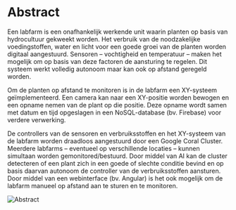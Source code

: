 # Abstract

Een labfarm is een onafhankelijk werkende unit waarin planten op basis van hydrocultuur gekweekt worden. Het verbruik van de noodzakelijke voedingstoffen, water en licht voor een goede groei van de planten worden digitaal aangestuurd. Sensoren – vochtigheid en temperatuur – maken het mogelijk om op basis van deze factoren de aansturing te regelen. Dit systeem werkt volledig autonoom maar kan ook op afstand geregeld worden.

Om de planten op afstand te monitoren is in de labfarm een XY-systeem geïmplementeerd. Een camera kan naar een XY-positie worden bewogen en een opname nemen van de plant op die positie. Deze opname wordt samen met datum en tijd opgeslagen in een NoSQL-database (bv. Firebase) voor verdere verwerking. 

De controllers van de sensoren en verbruiksstoffen en het XY-systeem van de labfarm worden draadloos aangestuurd door een Google Coral Cluster. Meerdere labfarms – eventueel op verschillende locaties – kunnen simultaan worden gemonitored/bestuurd. Door middel van AI kan de cluster detecteren of een plant zich in een goede of slechte conditie bevind en op basis daarvan autonoom de controller van de verbruiksstoffen aansturen. Door middel van een webinterface (bv. Angular) is het ook mogelijk om de labfarm manueel op afstand aan te sturen en te monitoren.

![Abstract](/img/abstract.png)

